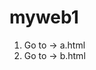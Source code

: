<h1>myweb1</h1>
<ol>
  <li>
    Go to -> <a herf="chanheehan0630/myweb1/a.html">a.html</a>
  </li>
  <li>
    Go to -> <a herf="chanheehan0630/myweb1/b.html">b.html</a>
  </li>
</ol>
